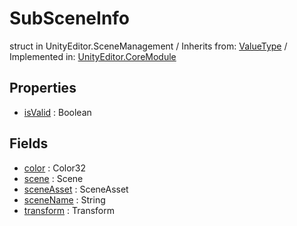 # SubSceneInfo
struct in UnityEditor.SceneManagement
 / Inherits from: <a href="https://docs.unity3d.com/6000.0/Documentation/ScriptReference/ValueType.html">ValueType</a> / Implemented in: <a href="https://docs.unity3d.com/6000.0/Documentation/ScriptReference/UnityEditor.CoreModule.html">UnityEditor.CoreModule</a>
## Properties
- <a href="https://docs.unity3d.com/6000.0/Documentation/ScriptReference/SubSceneInfo-isValid.html">isValid</a> : Boolean
## Fields
- <a href="https://docs.unity3d.com/6000.0/Documentation/ScriptReference/SubSceneInfo-color.html">color</a> : Color32
- <a href="https://docs.unity3d.com/6000.0/Documentation/ScriptReference/SubSceneInfo-scene.html">scene</a> : Scene
- <a href="https://docs.unity3d.com/6000.0/Documentation/ScriptReference/SubSceneInfo-sceneAsset.html">sceneAsset</a> : SceneAsset
- <a href="https://docs.unity3d.com/6000.0/Documentation/ScriptReference/SubSceneInfo-sceneName.html">sceneName</a> : String
- <a href="https://docs.unity3d.com/6000.0/Documentation/ScriptReference/SubSceneInfo-transform.html">transform</a> : Transform
